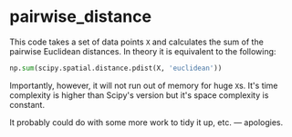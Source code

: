 # pairwise_distance

This code takes a set of data points ```X``` and calculates the sum of the pairwise Euclidean distances. 
In theory it is equivalent to the following:
``` python
np.sum(scipy.spatial.distance.pdist(X, 'euclidean'))
```
Importantly, however, it will not run out of memory for huge ```X```s.
It's time complexity is higher than Scipy's version but it's space complexity is constant. 

It probably could do with some more work to tidy it up, etc. — apologies. 
